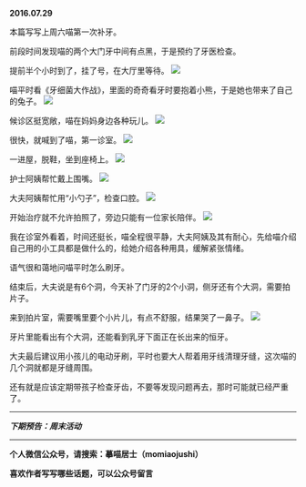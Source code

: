 **2016.07.29**

本篇写写上周六喵第一次补牙。

前段时间发现喵的两个大门牙中间有点黑，于是预约了牙医检查。

提前半个小时到了，挂了号，在大厅里等待。
![](http://upload-images.jianshu.io/upload_images/51001-4dc613e6c9004703.jpg?imageMogr2/auto-orient/strip%7CimageView2/2/w/1240)

喵平时看《牙细菌大作战》，里面的奇奇看牙时要抱着小熊，于是她也带来了自己的兔子。
![](http://upload-images.jianshu.io/upload_images/51001-de1756a7f2bab065.jpg?imageMogr2/auto-orient/strip%7CimageView2/2/w/1240)

候诊区挺宽敞，喵在妈妈身边各种玩儿。
![](http://upload-images.jianshu.io/upload_images/51001-be4ec44e9f8da9c5.jpg?imageMogr2/auto-orient/strip%7CimageView2/2/w/1240)

很快，就喊到了喵，第一诊室。
![](http://upload-images.jianshu.io/upload_images/51001-cf10ec922c6c47f9.jpg?imageMogr2/auto-orient/strip%7CimageView2/2/w/1240)

一进屋，脱鞋，坐到座椅上。
![](http://upload-images.jianshu.io/upload_images/51001-97b4d10572a5f592.jpg?imageMogr2/auto-orient/strip%7CimageView2/2/w/1240)

护士阿姨帮忙戴上围嘴。
![](http://upload-images.jianshu.io/upload_images/51001-f8af780af268d3f8.jpg?imageMogr2/auto-orient/strip%7CimageView2/2/w/1240)

大夫阿姨帮忙用“小勺子”，检查口腔。
![](http://upload-images.jianshu.io/upload_images/51001-a7d7a93f68561a2c.jpg?imageMogr2/auto-orient/strip%7CimageView2/2/w/1240)

开始治疗就不允许拍照了，旁边只能有一位家长陪伴。
![](http://upload-images.jianshu.io/upload_images/51001-d86c69fb958e80f3.jpg?imageMogr2/auto-orient/strip%7CimageView2/2/w/1240)

我在诊室外看着，时间还挺长，喵全程很平静，大夫阿姨及其有耐心，先给喵介绍自己用的小工具都是做什么的，给她介绍各种用具，缓解紧张情绪。

语气很和蔼地问喵平时怎么刷牙。

结束后，大夫说是有6个洞，今天补了门牙的2个小洞，侧牙还有个大洞，需要拍片子。

来到拍片室，需要嘴里要个小片儿，有点不舒服，结果哭了一鼻子。
![](http://upload-images.jianshu.io/upload_images/51001-e8f96afd8899cb75.jpg?imageMogr2/auto-orient/strip%7CimageView2/2/w/1240)

牙片里能看出有个大洞，还能看到乳牙下面正在长出来的恒牙。

大夫最后建议用小孩儿的电动牙刷，平时也要大人帮着用牙线清理牙缝，这次喵的几个洞就都是牙缝周围。

还有就是应该定期带孩子检查牙齿，不要等发现问题再去，那时可能就已经严重了。

***

***下期预告：周末活动***

***

**个人微信公众号，请搜索：摹喵居士（momiaojushi）**

**喜欢作者写写哪些话题，可以公众号留言**